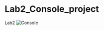 # Lab2_Console_project

Lab2
![Console](https://github.com/user-attachments/assets/18f526a8-6f3e-4b9e-8b8f-e44492ca9c1e)
